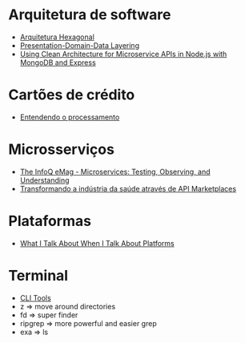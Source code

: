 # Arquitetura de software
- [Arquitetura Hexagonal](https://blog.octo.com/en/hexagonal-architecture-three-principles-and-an-implementation-example/#comment-634858)
- [Presentation-Domain-Data Layering](https://martinfowler.com/bliki/PresentationDomainDataLayering.html)
- [Using Clean Architecture for Microservice APIs in Node.js with MongoDB and Express](https://www.youtube.com/watch?v=CnailTcJV_U&ab_channel=DevMastery)

# Cartões de crédito
- [Entendendo o processamento](https://www.youtube.com/watch?v=D9rVPRUzbeE&list=PLwuCDBoP4wG-Jtg2dtdW7IoqN2SC_tfTB&ab_channel=RobertoHypolitoAmaral)

# Microsserviços
- [The InfoQ eMag - Microservices: Testing, Observing, and Understanding](https://www.infoq.com/minibooks/understanding-microservices/?itm_source=minibooks&itm_medium=link&itm_campaign=homepage)
- [Transformando a indústria da saúde através de API Marketplaces](https://www.infoq.com/br/articles/healthcare-API-marketplaces/?itm_source=infoq&itm_campaign=footer_links&itm_medium=footer_links_news_page)

# Plataformas
- [What I Talk About When I Talk About Platforms](https://martinfowler.com/articles/talk-about-platforms.html)

# Terminal
- [CLI Tools](https://medium.com/swlh/my-favorite-cli-tools-c2fa484cee52)
- z => move around directories
- fd => super finder
- ripgrep => more powerful and easier grep
- exa => ls
